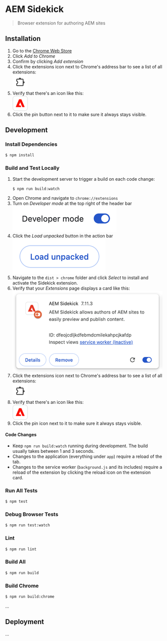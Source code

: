 # AEM Sidekick

> Browser extension for authoring AEM sites

## Installation

1. Go to the [Chrome Web Store](https://chromewebstore.google.com/detail/aem-sidekick/igkmdomcgoebiipaifhmpfjhbjccggml)
1. Click _Add to Chrome_
1. Confirm by clicking _Add extension_
1. Click the extensions icon next to Chrome's address bar to see a list of all extensions:<br />
![Extensions icon](docs/imgs/install_extensions_icon.png)
1. Verify that there's an icon like this:<br />
![Sidekick extension icon](docs/imgs/install_toolbar_icon.png)<br />
1. Click the pin button next to it to make sure it always stays visible.

## Development

### Install Dependencies

```bash
$ npm install
```

### Build and Test Locally

1. Start the development server to trigger a build on each code change:
   ```
   $ npm run build:watch
   ```
1. Open Chrome and navigate to `chrome://extensions`
1. Turn on _Developer mode_ at the top right of the header bar<br />
![Developer mode](docs/imgs/install_developer_mode.png)
1. Click the _Load unpacked_ button in the action bar<br />
![Load unpacked](docs/imgs/install_load_unpacked.png)
1. Navigate to the `dist > chrome` folder and click _Select_ to install and activate the Sidekick extension.
1. Verify that your _Extensions_ page displays a card like this:<br />
![Extension box](docs/imgs/install_extension_card.png)<br />
1. Click the extensions icon next to Chrome's address bar to see a list of all extensions:<br />
![Extensions icon](docs/imgs/install_extensions_icon.png)
1. Verify that there's an icon like this:<br />
![Sidekick extension icon](docs/imgs/install_toolbar_icon.png)<br />
1. Click the pin icon next to it to make sure it always stays visible.

#### Code Changes

- Keep `npm run build:watch` running during development. The build usually takes between 1 and 3 seconds.
- Changes to the application (everything under `app`) require a reload of the tab.
- Changes to the service worker (`background.js` and its includes) require a reload of the extension by clicking the reload icon on the extension card.



### Run All Tests

```bash
$ npm test
```

### Debug Browser Tests

```bash
$ npm run test:watch
```

### Lint

```bash
$ npm run lint
```

### Build All

```bash
$ npm run build
```

### Build Chrome

```bash
$ npm run build:chrome
```

...

## Deployment

...
